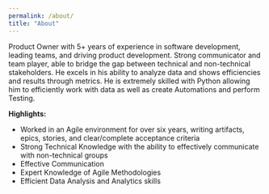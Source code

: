 ```yaml
---
permalink: /about/
title: "About"
---
```


Product Owner with 5+ years of experience in software development, leading teams, and driving product development. Strong communicator and team player, able to bridge the gap between technical and non-technical stakeholders. He excels in his ability to analyze data and shows efficiencies and results through metrics. He is extremely skilled with Python allowing him to efficiently work with data as well as create Automations and perform Testing. 

**Highlights:**
- Worked in an Agile environment for over six years, writing artifacts, epics, stories, and clear/complete acceptance criteria
- Strong Technical Knowledge with the ability to effectively communicate with non-technical groups
- Effective Communication 
- Expert Knowledge of Agile Methodologies
- Efficient Data Analysis and Analytics skills 
